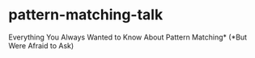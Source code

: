 # pattern-matching-talk
Everything You Always Wanted to Know About Pattern Matching* (*But Were Afraid to Ask)
